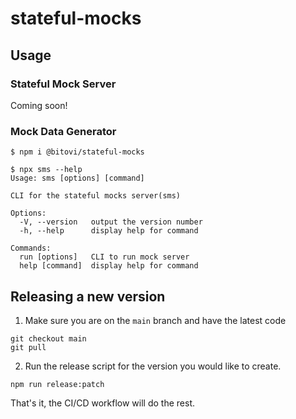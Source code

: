 # stateful-mocks

## Usage

### Stateful Mock Server

Coming soon!

### Mock Data Generator

```
$ npm i @bitovi/stateful-mocks

$ npx sms --help
Usage: sms [options] [command]

CLI for the stateful mocks server(sms)

Options:
  -V, --version   output the version number
  -h, --help      display help for command

Commands:
  run [options]   CLI to run mock server
  help [command]  display help for command
```

## Releasing a new version

1. Make sure you are on the `main` branch and have the latest code

```
git checkout main
git pull
```

2. Run the release script for the version you would like to create.

```
npm run release:patch
```

That's it, the CI/CD workflow will do the rest.
